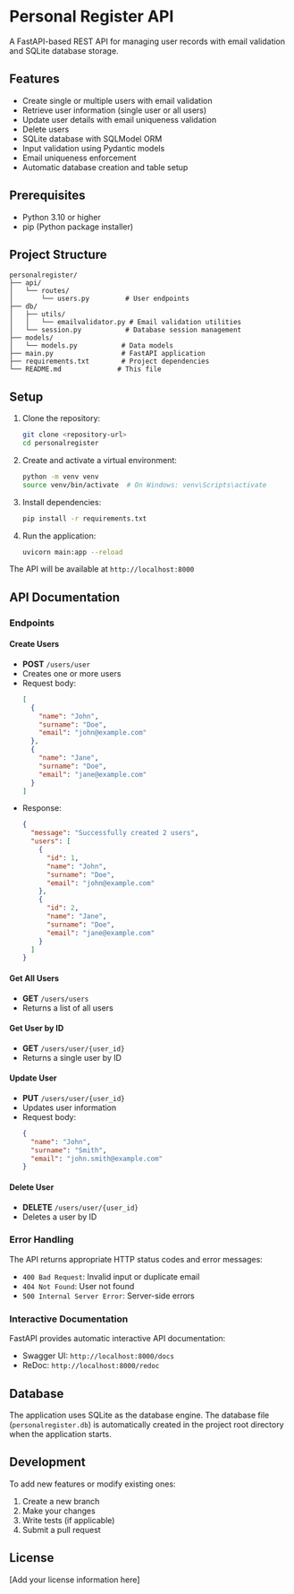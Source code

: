 # Personal Register API

A FastAPI-based REST API for managing user records with email validation and SQLite database storage.

## Features

- Create single or multiple users with email validation
- Retrieve user information (single user or all users)
- Update user details with email uniqueness validation
- Delete users
- SQLite database with SQLModel ORM
- Input validation using Pydantic models
- Email uniqueness enforcement
- Automatic database creation and table setup

## Prerequisites

- Python 3.10 or higher
- pip (Python package installer)

## Project Structure

```
personalregister/
├── api/
│   └── routes/
│       └── users.py         # User endpoints
├── db/
│   ├── utils/
│   │   └── emailvalidator.py # Email validation utilities
│   └── session.py           # Database session management
├── models/
│   └── models.py           # Data models
├── main.py                 # FastAPI application
├── requirements.txt        # Project dependencies
└── README.md              # This file
```

## Setup

1. Clone the repository:
   ```bash
   git clone <repository-url>
   cd personalregister
   ```

2. Create and activate a virtual environment:
   ```bash
   python -m venv venv
   source venv/bin/activate  # On Windows: venv\Scripts\activate
   ```

3. Install dependencies:
   ```bash
   pip install -r requirements.txt
   ```

4. Run the application:
   ```bash
   uvicorn main:app --reload
   ```

The API will be available at `http://localhost:8000`

## API Documentation

### Endpoints

#### Create Users
- **POST** `/users/user`
- Creates one or more users
- Request body:
  ```json
  [
    {
      "name": "John",
      "surname": "Doe",
      "email": "john@example.com"
    },
    {
      "name": "Jane",
      "surname": "Doe",
      "email": "jane@example.com"
    }
  ]
  ```
- Response:
  ```json
  {
    "message": "Successfully created 2 users",
    "users": [
      {
        "id": 1,
        "name": "John",
        "surname": "Doe",
        "email": "john@example.com"
      },
      {
        "id": 2,
        "name": "Jane",
        "surname": "Doe",
        "email": "jane@example.com"
      }
    ]
  }
  ```

#### Get All Users
- **GET** `/users/users`
- Returns a list of all users

#### Get User by ID
- **GET** `/users/user/{user_id}`
- Returns a single user by ID

#### Update User
- **PUT** `/users/user/{user_id}`
- Updates user information
- Request body:
  ```json
  {
    "name": "John",
    "surname": "Smith",
    "email": "john.smith@example.com"
  }
  ```

#### Delete User
- **DELETE** `/users/user/{user_id}`
- Deletes a user by ID

### Error Handling

The API returns appropriate HTTP status codes and error messages:

- `400 Bad Request`: Invalid input or duplicate email
- `404 Not Found`: User not found
- `500 Internal Server Error`: Server-side errors

### Interactive Documentation

FastAPI provides automatic interactive API documentation:
- Swagger UI: `http://localhost:8000/docs`
- ReDoc: `http://localhost:8000/redoc`

## Database

The application uses SQLite as the database engine. The database file (`personalregister.db`) is automatically created in the project root directory when the application starts.

## Development

To add new features or modify existing ones:

1. Create a new branch
2. Make your changes
3. Write tests (if applicable)
4. Submit a pull request

## License

[Add your license information here]